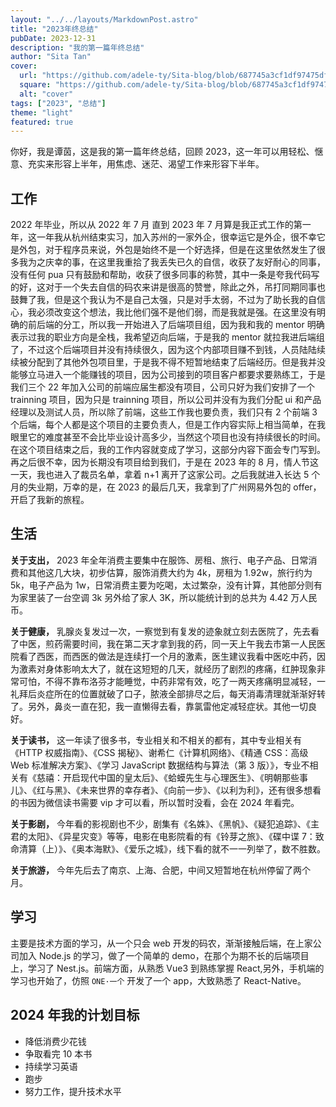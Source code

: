 ```yaml
---
layout: "../../layouts/MarkdownPost.astro"
title: "2023年终总结"
pubDate: 2023-12-31
description: "我的第一篇年终总结"
author: "Sita Tan"
cover:
  url: "https://github.com/adele-ty/Sita-blog/blob/687745a3cf1df97475df1c0f13b37f55ba1bae82/public/2023/DSC01802.JPG?raw=true"
  square: "https://github.com/adele-ty/Sita-blog/blob/687745a3cf1df97475df1c0f13b37f55ba1bae82/public/2023/DSC01802.JPG?raw=true"
  alt: "cover"
tags: ["2023", "总结"]
theme: "light"
featured: true
---
```


你好，我是谭茵，这是我的第一篇年终总结，回顾 2023，这一年可以用轻松、惬意、充实来形容上半年，用焦虑、迷茫、渴望工作来形容下半年。

## 工作

2022 年毕业，所以从 2022 年 7 月 直到 2023 年 7 月算是我正式工作的第一年，这一年我从杭州结束实习，加入苏州的一家外企，很幸运它是外企，很不幸它是外包，对于程序员来说，外包是始终不是一个好选择，但是在这里依然发生了很多我为之庆幸的事，在这里我重拾了我丢失已久的自信，收获了友好耐心的同事，没有任何 pua 只有鼓励和帮助，收获了很多同事的称赞，其中一条是夸我代码写的好，这对于一个失去自信的码农来讲是很高的赞誉，除此之外，吊打同期同事也鼓舞了我，但是这个我认为不是自己太强，只是对手太弱，不过为了助长我的自信心，我必须改变这个想法，我比他们强不是他们弱，而是我就是强。在这里没有明确的前后端的分工，所以我一开始进入了后端项目组，因为我和我的 mentor 明确表示过我的职业方向是全栈，我希望迈向后端，于是我的 mentor 就拉我进后端组了，不过这个后端项目并没有持续很久，因为这个内部项目赚不到钱，人员陆陆续续被分配到了其他外包项目里，于是我不得不短暂地结束了后端经历。但是我并没能够立马进入一个能赚钱的项目，因为公司接到的项目客户都要求要熟练工，于是我们三个 22 年加入公司的前端应届生都没有项目，公司只好为我们安排了一个 trainning 项目，因为只是 trainning 项目，所以公司并没有为我们分配 ui 和产品经理以及测试人员，所以除了前端，这些工作我也要负责，我们只有 2 个前端 3 个后端，每个人都是这个项目的主要负责人，但是工作内容实际上相当简单，在我眼里它的难度甚至不会比毕业设计高多少，当然这个项目也没有持续很长的时间。在这个项目结束之后，我的工作内容就变成了学习，这部分内容下面会专门写到。再之后很不幸，因为长期没有项目给到我们，于是在 2023 年的 8 月，情人节这一天，我也进入了裁员名单，拿着 n+1 离开了这家公司。之后我就进入长达 5 个月的失业期，万幸的是，在 2023 的最后几天，我拿到了广州网易外包的 offer，开启了我新的旅程。

## 生活

**关于支出，** 2023 年全年消费主要集中在服饰、房租、旅行、电子产品、日常消费和其他这几大块，初步估算，服饰消费大约为 4k，房租为 1.92w，旅行约为 5k，电子产品为 1w，日常消费主要为吃喝，太过繁杂，没有计算，其他部分则有为家里装了一台空调 3k 另外给了家人 3K，所以能统计到的总共为 4.42 万人民币。

**关于健康，** 乳腺炎复发过一次，一察觉到有复发的迹象就立刻去医院了，先去看了中医，煎药需要时间，我在第二天才拿到我的药，同一天上午我去市第一人民医院看了西医，而西医的做法是连续打一个月的激素，医生建议我看中医吃中药，因为激素对身体影响太大了，就在这短短的几天，就经历了剧烈的疼痛，红肿现象非常可怕，不得不靠布洛芬才能睡觉，中药非常有效，吃了一两天疼痛明显减轻，一礼拜后炎症所在的位置就破了口子，脓液全部排尽之后，每天消毒清理就渐渐好转了。另外，鼻炎一直在犯，我一直懒得去看，靠氯雷他定减轻症状。其他一切良好。

**关于读书，** 这一年读了很多书，专业相关和不相关的都有，其中专业相关有《HTTP 权威指南》、《CSS 揭秘》、谢希仁《计算机网络》、《精通 CSS：高级 Web 标准解决方案》、《学习 JavaScript 数据结构与算法（第 3 版）》，专业不相关有《慈禧：开启现代中国的皇太后》、《蛤蟆先生与心理医生》、《明朝那些事儿》、《红与黑》、《未来世界的幸存者》、《向前一步》、《以利为利》，还有很多想看的书因为微信读书需要 vip 才可以看，所以暂时没看，会在 2024 年看完。

**关于影剧，** 今年看的影视剧也不少，剧集有《名姝》、《黑帆》、《疑犯追踪》、《主君的太阳》、《异星灾变》等等，电影在电影院看的有《铃芽之旅》、《碟中谍 7：致命清算（上）》、《奥本海默》、《爱乐之城》，线下看的就不一一列举了，数不胜数。

**关于旅游，** 今年先后去了南京、上海、合肥，中间又短暂地在杭州停留了两个月。

## 学习

主要是技术方面的学习，从一个只会 web 开发的码农，渐渐接触后端，在上家公司加入 Node.js 的学习，做了一个简单的 demo，在那个为期不长的后端项目上，学习了 Nest.js。前端方面，从熟悉 Vue3 到熟练掌握 React,另外，手机端的学习也开始了，仿照 `ONE·一个` 开发了一个 app，大致熟悉了 React-Native。

## 2024 年我的计划目标

- 降低消费少花钱
- 争取看完 10 本书
- 持续学习英语
- 跑步
- 努力工作，提升技术水平
